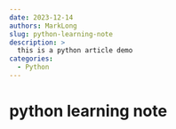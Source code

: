 ```yaml
---
date: 2023-12-14
authors: MarkLong
slug: python-learning-note
description: >
  this is a python article demo
categories:
  - Python
---
```


# python learning note

